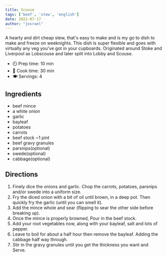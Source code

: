 ```yaml
---
title: Scouse
tags: ['beef', 'stew', 'english']
date: 2022-07-17
author: "josrael"
---
```


A hearty and dirt cheap stew, that's easy to make and is my go to dish to make and freeze on weeknights. This dish is super flexible and goes with virtually any veg you've got in your cupboards. Originated around Stoke and Liverpool as Lobscouse and later split into Lobby and Scouse.

- ⏲️ Prep time: 10 min
- 🍳 Cook time: 30 min
- 🍽️ Servings: 4

## Ingredients

- beef mince
- a white onion
- garlic
- bayleaf
- potatoes
- carrots
- beef stock ~1 pint
- beef gravy granules
- parsnips(optional)
- swede(optional)
- cabbage(optional)

## Directions

1. Finely dice the onions and garlic. Chop the carrots, potatoes, parsnips and/or swede into a uniform size.
2. Fry the diced onion with a bit of oil until brown, in a deep pot. Then quickly fry the garlic (until you can smell it).
3. Add the mince whole and sear (flipping to sear the other side before breaking up).
4. Once the mince is properly browned, Pour in the beef stock.
5. Add your root vegetables now, along with your bayleaf, salt and lots of pepper.
6. Leave to boil for about a half hour then remove the bayleaf. Adding the cabbage half way through.
7. Stir in the gravy granules until you get the thickness you want and Serve.
